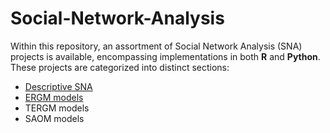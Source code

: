 # Social-Network-Analysis
Within this repository, an assortment of Social Network Analysis (SNA) projects is available, encompassing implementations in both **R** and **Python**. 
These projects are categorized into distinct sections:
 - [Descriptive SNA](https://github.com/EmilStasevski/Social-Network-Analysis/tree/main/Descriptive%20SNA)
 - [ERGM models](https://github.com/EmilStasevski/Social-Network-Analysis/tree/main/ERGM)
 - TERGM models
 - SAOM models
